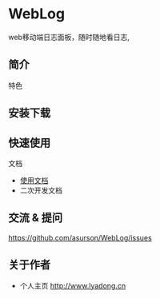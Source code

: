 # WebLog

web移动端日志面板，随时随地看日志,

## 简介

特色

## 安装下载


## 快速使用

文档

- [使用文档](./doc/use/README.md)
- 二次开发文档

## 交流 & 提问

https://github.com/asurson/WebLog/issues

## 关于作者

- 个人主页  http://www.lyadong.cn

